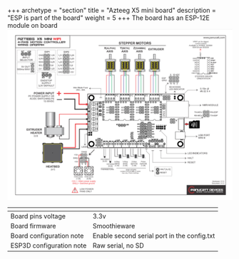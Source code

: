 +++
archetype = "section"
title = "Azteeg X5 mini board"
description = "ESP is part of the board"
weight = 5
+++
The board has an ESP-12E module on board
![step1](azteeg.png?width=300px)

| <!-- -->  | <!-- --> |
|-|-|
| Board pins voltage | 3.3v |
| Board firmware | Smoothieware | 
| Board configuration note | Enable second serial port in the config.txt |
| ESP3D configuration note | Raw serial, no SD |

